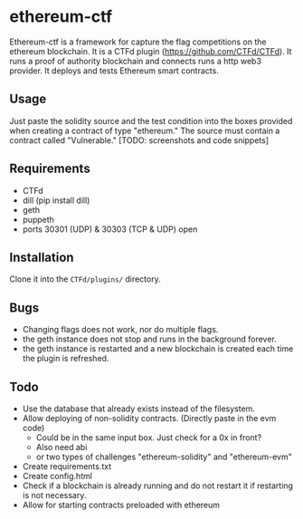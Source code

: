# ethereum-ctf
Ethereum-ctf is a framework for capture the flag competitions on the ethereum blockchain. It is a CTFd plugin (https://github.com/CTFd/CTFd). It runs a proof of authority blockchain and connects runs a http web3 provider. It deploys and tests Ethereum smart contracts.

## Usage
Just paste the solidity source and the test condition into the boxes provided when creating a contract of type "ethereum." The source must contain a contract called "Vulnerable."
[TODO: screenshots and code snippets]

## Requirements
 - CTFd
 - dill (pip install dill)
 - geth
 - puppeth
 - ports 30301 (UDP) & 30303 (TCP & UDP) open

## Installation
Clone it into the `CTFd/plugins/` directory.

## Bugs
 - Changing flags does not work, nor do multiple flags.
 - the geth instance does not stop and runs in the background forever.
 - the geth instance is restarted and a new blockchain is created each time the plugin is refreshed.  

## Todo 
 - Use the database that already exists instead of the filesystem.
 - Allow deploying of non-solidity contracts. (Directly paste in the evm code)
   - Could be in the same input box. Just check for a 0x in front?
   - Also need abi
   - or two types of challenges "ethereum-solidity" and "ethereum-evm"
 - Create requirements.txt
 - Create config.html
 - Check if a blockchain is already running and do not restart it if restarting is not necessary.
 - Allow for starting contracts preloaded with ethereum
